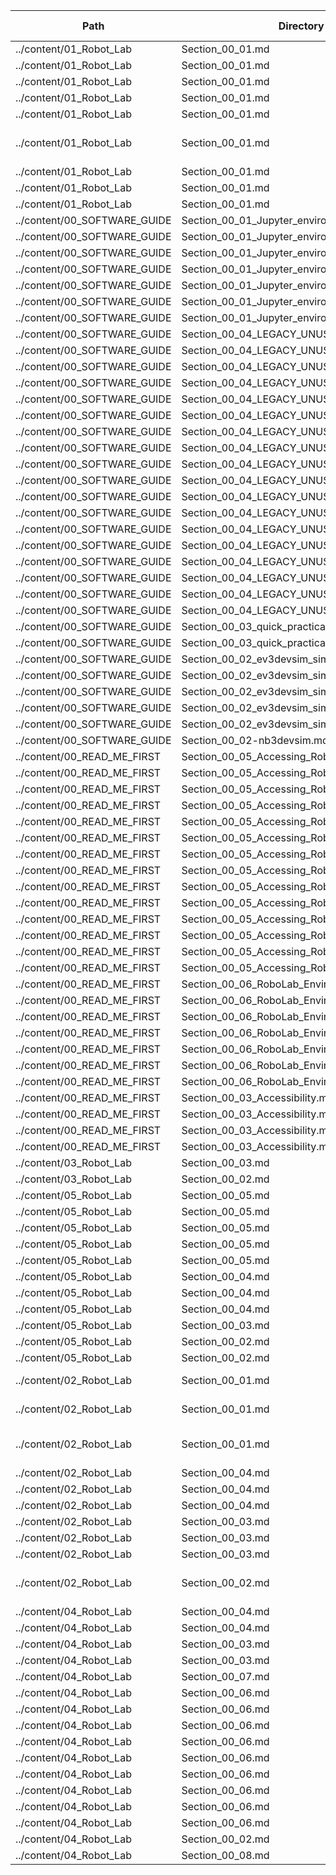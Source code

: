 | Path                         | Directory                                     | Filename                                                                                                                                                 | Alt text   | Image                                                                                                                                                                                                                                                                                                                                                                                                                                                                                                                                                 | Image Path                                                                                                                                                                                                                                                                                                                                                                                                                                                                                                                             |
|------------------------------|-----------------------------------------------|----------------------------------------------------------------------------------------------------------------------------------------------------------|------------|-------------------------------------------------------------------------------------------------------------------------------------------------------------------------------------------------------------------------------------------------------------------------------------------------------------------------------------------------------------------------------------------------------------------------------------------------------------------------------------------------------------------------------------------------------|----------------------------------------------------------------------------------------------------------------------------------------------------------------------------------------------------------------------------------------------------------------------------------------------------------------------------------------------------------------------------------------------------------------------------------------------------------------------------------------------------------------------------------------|
| ../content/01_Robot_Lab      | Section_00_01.md                              | [../content/01_Robot_Lab/Section_00_01.md](../content/01_Robot_Lab/Section_00_01.md)                                                                     |            | ![](../content/01_Robot_Lab/../images/ev3dev-codearchitecture.png)                                                                                                                                                                                                                                                                                                                                                                                                                                                                                    | /01_Robot_Lab/../images/ev3dev-codearchitecture.png                                                                                                                                                                                                                                                                                                                                                                                                                                                                                    |
| ../content/01_Robot_Lab      | Section_00_01.md                              | [../content/01_Robot_Lab/Section_00_01.md](../content/01_Robot_Lab/Section_00_01.md)                                                                     |            | ![](../content/01_Robot_Lab/../images/ev3-jupyter-arch.png)                                                                                                                                                                                                                                                                                                                                                                                                                                                                                           | /01_Robot_Lab/../images/ev3-jupyter-arch.png                                                                                                                                                                                                                                                                                                                                                                                                                                                                                           |
| ../content/01_Robot_Lab      | Section_00_01.md                              | [../content/01_Robot_Lab/Section_00_01.md](../content/01_Robot_Lab/Section_00_01.md)                                                                     |            | ![](../content/01_Robot_Lab/../images/Section_00_01_Jupyter_Notebook_error.png)                                                                                                                                                                                                                                                                                                                                                                                                                                                                       | /01_Robot_Lab/../images/Section_00_01_Jupyter_Notebook_error.png                                                                                                                                                                                                                                                                                                                                                                                                                                                                       |
| ../content/01_Robot_Lab      | Section_00_01.md                              | [../content/01_Robot_Lab/Section_00_01.md](../content/01_Robot_Lab/Section_00_01.md)                                                                     |            | ![](../content/01_Robot_Lab/../images/tm129_rob_p2_f007.jpg)                                                                                                                                                                                                                                                                                                                                                                                                                                                                                          | /01_Robot_Lab/../images/tm129_rob_p2_f007.jpg                                                                                                                                                                                                                                                                                                                                                                                                                                                                                          |
| ../content/01_Robot_Lab      | Section_00_01.md                              | [../content/01_Robot_Lab/Section_00_01.md](../content/01_Robot_Lab/Section_00_01.md)                                                                     |            | ![](../content/01_Robot_Lab/../images/Section_00_01_-_Jupyter_Notebook_rename.png)                                                                                                                                                                                                                                                                                                                                                                                                                                                                    | /01_Robot_Lab/../images/Section_00_01_-_Jupyter_Notebook_rename.png                                                                                                                                                                                                                                                                                                                                                                                                                                                                    |
| ../content/01_Robot_Lab      | Section_00_01.md                              | [../content/01_Robot_Lab/Section_00_01.md](../content/01_Robot_Lab/Section_00_01.md)                                                                     |            | ![](../content/01_Robot_Lab/../images/Section_00_01_-_unsaved changes.png)                                                                                                                                                                                                                                                                                                                                                                                                                                                                            | /01_Robot_Lab/../images/Section_00_01_-_unsaved changes.png                                                                                                                                                                                                                                                                                                                                                                                                                                                                            |
| ../content/01_Robot_Lab      | Section_00_01.md                              | [../content/01_Robot_Lab/Section_00_01.md](../content/01_Robot_Lab/Section_00_01.md)                                                                     |            | ![](../content/01_Robot_Lab/../images/Section_00_01_-_autosaved.png)                                                                                                                                                                                                                                                                                                                                                                                                                                                                                  | /01_Robot_Lab/../images/Section_00_01_-_autosaved.png                                                                                                                                                                                                                                                                                                                                                                                                                                                                                  |
| ../content/01_Robot_Lab      | Section_00_01.md                              | [../content/01_Robot_Lab/Section_00_01.md](../content/01_Robot_Lab/Section_00_01.md)                                                                     |            | ![](../content/01_Robot_Lab/../images/Section_00_01_-checkpointed.png)                                                                                                                                                                                                                                                                                                                                                                                                                                                                                | /01_Robot_Lab/../images/Section_00_01_-checkpointed.png                                                                                                                                                                                                                                                                                                                                                                                                                                                                                |
| ../content/01_Robot_Lab      | Section_00_01.md                              | [../content/01_Robot_Lab/Section_00_01.md](../content/01_Robot_Lab/Section_00_01.md)                                                                     |            | ![](../content/01_Robot_Lab/../images/Section_00_01_-_checkpoint.png)                                                                                                                                                                                                                                                                                                                                                                                                                                                                                 | /01_Robot_Lab/../images/Section_00_01_-_checkpoint.png                                                                                                                                                                                                                                                                                                                                                                                                                                                                                 |
| ../content/00_SOFTWARE_GUIDE | Section_00_01_Jupyter_environment.md          | [../content/00_SOFTWARE_GUIDE/Section_00_01_Jupyter_environment.md](../content/00_SOFTWARE_GUIDE/Section_00_01_Jupyter_environment.md)                   |            | ![](../content/00_SOFTWARE_GUIDE/../images/00_01_jupyter_nb_homepage.png)                                                                                                                                                                                                                                                                                                                                                                                                                                                                             | /00_SOFTWARE_GUIDE/../images/00_01_jupyter_nb_homepage.png                                                                                                                                                                                                                                                                                                                                                                                                                                                                             |
| ../content/00_SOFTWARE_GUIDE | Section_00_01_Jupyter_environment.md          | [../content/00_SOFTWARE_GUIDE/Section_00_01_Jupyter_environment.md](../content/00_SOFTWARE_GUIDE/Section_00_01_Jupyter_environment.md)                   |            | ![](../content/00_SOFTWARE_GUIDE/../images/notebook_markdown_and_code_cell.png)                                                                                                                                                                                                                                                                                                                                                                                                                                                                       | /00_SOFTWARE_GUIDE/../images/notebook_markdown_and_code_cell.png                                                                                                                                                                                                                                                                                                                                                                                                                                                                       |
| ../content/00_SOFTWARE_GUIDE | Section_00_01_Jupyter_environment.md          | [../content/00_SOFTWARE_GUIDE/Section_00_01_Jupyter_environment.md](../content/00_SOFTWARE_GUIDE/Section_00_01_Jupyter_environment.md)                   |            | ![](../content/00_SOFTWARE_GUIDE/../images/nbev3devsim_in_notebook_annotated.png)                                                                                                                                                                                                                                                                                                                                                                                                                                                                     | /00_SOFTWARE_GUIDE/../images/nbev3devsim_in_notebook_annotated.png                                                                                                                                                                                                                                                                                                                                                                                                                                                                     |
| ../content/00_SOFTWARE_GUIDE | Section_00_01_Jupyter_environment.md          | [../content/00_SOFTWARE_GUIDE/Section_00_01_Jupyter_environment.md](../content/00_SOFTWARE_GUIDE/Section_00_01_Jupyter_environment.md)                   |            | ![](../content/00_SOFTWARE_GUIDE/../images/nbev3devsim_example_code_cell_annotated.png)                                                                                                                                                                                                                                                                                                                                                                                                                                                               | /00_SOFTWARE_GUIDE/../images/nbev3devsim_example_code_cell_annotated.png                                                                                                                                                                                                                                                                                                                                                                                                                                                               |
| ../content/00_SOFTWARE_GUIDE | Section_00_01_Jupyter_environment.md          | [../content/00_SOFTWARE_GUIDE/Section_00_01_Jupyter_environment.md](../content/00_SOFTWARE_GUIDE/Section_00_01_Jupyter_environment.md)                   |            | ![](../content/00_SOFTWARE_GUIDE/../images/Jupyter_Notebook_tour.png)                                                                                                                                                                                                                                                                                                                                                                                                                                                                                 | /00_SOFTWARE_GUIDE/../images/Jupyter_Notebook_tour.png                                                                                                                                                                                                                                                                                                                                                                                                                                                                                 |
| ../content/00_SOFTWARE_GUIDE | Section_00_01_Jupyter_environment.md          | [../content/00_SOFTWARE_GUIDE/Section_00_01_Jupyter_environment.md](../content/00_SOFTWARE_GUIDE/Section_00_01_Jupyter_environment.md)                   |            | ![](../content/00_SOFTWARE_GUIDE/../images/00_01_jupyterlab_example.png)                                                                                                                                                                                                                                                                                                                                                                                                                                                                              | /00_SOFTWARE_GUIDE/../images/00_01_jupyterlab_example.png                                                                                                                                                                                                                                                                                                                                                                                                                                                                              |
| ../content/00_SOFTWARE_GUIDE | Section_00_01_Jupyter_environment.md          | [../content/00_SOFTWARE_GUIDE/Section_00_01_Jupyter_environment.md](../content/00_SOFTWARE_GUIDE/Section_00_01_Jupyter_environment.md)                   |            | ![](../content/00_SOFTWARE_GUIDE/../images/00_01_nbextension_config.png)                                                                                                                                                                                                                                                                                                                                                                                                                                                                              | /00_SOFTWARE_GUIDE/../images/00_01_nbextension_config.png                                                                                                                                                                                                                                                                                                                                                                                                                                                                              |
| ../content/00_SOFTWARE_GUIDE | Section_00_04_LEGACY_UNUSED_IGNORE.md         | [../content/00_SOFTWARE_GUIDE/Section_00_04_LEGACY_UNUSED_IGNORE.md](../content/00_SOFTWARE_GUIDE/Section_00_04_LEGACY_UNUSED_IGNORE.md)                 |            | ![](../content/00_SOFTWARE_GUIDE/../tm129-19J-images/tm129_rob_p1_f040.jpg)                                                                                                                                                                                                                                                                                                                                                                                                                                                                           | /00_SOFTWARE_GUIDE/../tm129-19J-images/tm129_rob_p1_f040.jpg                                                                                                                                                                                                                                                                                                                                                                                                                                                                           |
| ../content/00_SOFTWARE_GUIDE | Section_00_04_LEGACY_UNUSED_IGNORE.md         | [../content/00_SOFTWARE_GUIDE/Section_00_04_LEGACY_UNUSED_IGNORE.md](../content/00_SOFTWARE_GUIDE/Section_00_04_LEGACY_UNUSED_IGNORE.md)                 |            | ![](../content/00_SOFTWARE_GUIDE/../tm129-19J-images/tm129_rob_p1_f041.jpg)                                                                                                                                                                                                                                                                                                                                                                                                                                                                           | /00_SOFTWARE_GUIDE/../tm129-19J-images/tm129_rob_p1_f041.jpg                                                                                                                                                                                                                                                                                                                                                                                                                                                                           |
| ../content/00_SOFTWARE_GUIDE | Section_00_04_LEGACY_UNUSED_IGNORE.md         | [../content/00_SOFTWARE_GUIDE/Section_00_04_LEGACY_UNUSED_IGNORE.md](../content/00_SOFTWARE_GUIDE/Section_00_04_LEGACY_UNUSED_IGNORE.md)                 |            | ![](../content/00_SOFTWARE_GUIDE/../tm129-19J-images/tm129_rob_p1_f042.jpg)                                                                                                                                                                                                                                                                                                                                                                                                                                                                           | /00_SOFTWARE_GUIDE/../tm129-19J-images/tm129_rob_p1_f042.jpg                                                                                                                                                                                                                                                                                                                                                                                                                                                                           |
| ../content/00_SOFTWARE_GUIDE | Section_00_04_LEGACY_UNUSED_IGNORE.md         | [../content/00_SOFTWARE_GUIDE/Section_00_04_LEGACY_UNUSED_IGNORE.md](../content/00_SOFTWARE_GUIDE/Section_00_04_LEGACY_UNUSED_IGNORE.md)                 |            | ![](../content/00_SOFTWARE_GUIDE/../tm129-19J-images/tm129_rob_p1_f043.png)                                                                                                                                                                                                                                                                                                                                                                                                                                                                           | /00_SOFTWARE_GUIDE/../tm129-19J-images/tm129_rob_p1_f043.png                                                                                                                                                                                                                                                                                                                                                                                                                                                                           |
| ../content/00_SOFTWARE_GUIDE | Section_00_04_LEGACY_UNUSED_IGNORE.md         | [../content/00_SOFTWARE_GUIDE/Section_00_04_LEGACY_UNUSED_IGNORE.md](../content/00_SOFTWARE_GUIDE/Section_00_04_LEGACY_UNUSED_IGNORE.md)                 |            | ![](../content/00_SOFTWARE_GUIDE/../tm129-19J-images/tm129_rob_p1_f044.jpg)                                                                                                                                                                                                                                                                                                                                                                                                                                                                           | /00_SOFTWARE_GUIDE/../tm129-19J-images/tm129_rob_p1_f044.jpg                                                                                                                                                                                                                                                                                                                                                                                                                                                                           |
| ../content/00_SOFTWARE_GUIDE | Section_00_04_LEGACY_UNUSED_IGNORE.md         | [../content/00_SOFTWARE_GUIDE/Section_00_04_LEGACY_UNUSED_IGNORE.md](../content/00_SOFTWARE_GUIDE/Section_00_04_LEGACY_UNUSED_IGNORE.md)                 |            | ![](../content/00_SOFTWARE_GUIDE/../tm129-19J-images/tm129_rob_p1_f045.jpg)                                                                                                                                                                                                                                                                                                                                                                                                                                                                           | /00_SOFTWARE_GUIDE/../tm129-19J-images/tm129_rob_p1_f045.jpg                                                                                                                                                                                                                                                                                                                                                                                                                                                                           |
| ../content/00_SOFTWARE_GUIDE | Section_00_04_LEGACY_UNUSED_IGNORE.md         | [../content/00_SOFTWARE_GUIDE/Section_00_04_LEGACY_UNUSED_IGNORE.md](../content/00_SOFTWARE_GUIDE/Section_00_04_LEGACY_UNUSED_IGNORE.md)                 |            | ![](../content/00_SOFTWARE_GUIDE/../tm129-19J-images/tm129_rob_p1_f040.jpg)                                                                                                                                                                                                                                                                                                                                                                                                                                                                           | /00_SOFTWARE_GUIDE/../tm129-19J-images/tm129_rob_p1_f040.jpg                                                                                                                                                                                                                                                                                                                                                                                                                                                                           |
| ../content/00_SOFTWARE_GUIDE | Section_00_04_LEGACY_UNUSED_IGNORE.md         | [../content/00_SOFTWARE_GUIDE/Section_00_04_LEGACY_UNUSED_IGNORE.md](../content/00_SOFTWARE_GUIDE/Section_00_04_LEGACY_UNUSED_IGNORE.md)                 |            | ![](../content/00_SOFTWARE_GUIDE/../tm129-19J-images/tm129_rob_p5_f014.jpg)                                                                                                                                                                                                                                                                                                                                                                                                                                                                           | /00_SOFTWARE_GUIDE/../tm129-19J-images/tm129_rob_p5_f014.jpg                                                                                                                                                                                                                                                                                                                                                                                                                                                                           |
| ../content/00_SOFTWARE_GUIDE | Section_00_04_LEGACY_UNUSED_IGNORE.md         | [../content/00_SOFTWARE_GUIDE/Section_00_04_LEGACY_UNUSED_IGNORE.md](../content/00_SOFTWARE_GUIDE/Section_00_04_LEGACY_UNUSED_IGNORE.md)                 |            | ![](../content/00_SOFTWARE_GUIDE/../tm129-19J-images/tm129_rob_p1_f046.jpg)                                                                                                                                                                                                                                                                                                                                                                                                                                                                           | /00_SOFTWARE_GUIDE/../tm129-19J-images/tm129_rob_p1_f046.jpg                                                                                                                                                                                                                                                                                                                                                                                                                                                                           |
| ../content/00_SOFTWARE_GUIDE | Section_00_04_LEGACY_UNUSED_IGNORE.md         | [../content/00_SOFTWARE_GUIDE/Section_00_04_LEGACY_UNUSED_IGNORE.md](../content/00_SOFTWARE_GUIDE/Section_00_04_LEGACY_UNUSED_IGNORE.md)                 |            | ![](../content/00_SOFTWARE_GUIDE/../tm129-19J-images/tm129_rob_p1_f11a.gif)                                                                                                                                                                                                                                                                                                                                                                                                                                                                           | /00_SOFTWARE_GUIDE/../tm129-19J-images/tm129_rob_p1_f11a.gif                                                                                                                                                                                                                                                                                                                                                                                                                                                                           |
| ../content/00_SOFTWARE_GUIDE | Section_00_04_LEGACY_UNUSED_IGNORE.md         | [../content/00_SOFTWARE_GUIDE/Section_00_04_LEGACY_UNUSED_IGNORE.md](../content/00_SOFTWARE_GUIDE/Section_00_04_LEGACY_UNUSED_IGNORE.md)                 |            | ![](../content/00_SOFTWARE_GUIDE/../tm129-19J-images/tm129_rob_p1_f12a.gif)                                                                                                                                                                                                                                                                                                                                                                                                                                                                           | /00_SOFTWARE_GUIDE/../tm129-19J-images/tm129_rob_p1_f12a.gif                                                                                                                                                                                                                                                                                                                                                                                                                                                                           |
| ../content/00_SOFTWARE_GUIDE | Section_00_04_LEGACY_UNUSED_IGNORE.md         | [../content/00_SOFTWARE_GUIDE/Section_00_04_LEGACY_UNUSED_IGNORE.md](../content/00_SOFTWARE_GUIDE/Section_00_04_LEGACY_UNUSED_IGNORE.md)                 |            | ![](../content/00_SOFTWARE_GUIDE/../tm129-19J-images/tm129_rob_p1_f13a.gif)                                                                                                                                                                                                                                                                                                                                                                                                                                                                           | /00_SOFTWARE_GUIDE/../tm129-19J-images/tm129_rob_p1_f13a.gif                                                                                                                                                                                                                                                                                                                                                                                                                                                                           |
| ../content/00_SOFTWARE_GUIDE | Section_00_04_LEGACY_UNUSED_IGNORE.md         | [../content/00_SOFTWARE_GUIDE/Section_00_04_LEGACY_UNUSED_IGNORE.md](../content/00_SOFTWARE_GUIDE/Section_00_04_LEGACY_UNUSED_IGNORE.md)                 |            | ![](../content/00_SOFTWARE_GUIDE/../tm129-19J-images/tm129_rob_p1_f14a.gif)                                                                                                                                                                                                                                                                                                                                                                                                                                                                           | /00_SOFTWARE_GUIDE/../tm129-19J-images/tm129_rob_p1_f14a.gif                                                                                                                                                                                                                                                                                                                                                                                                                                                                           |
| ../content/00_SOFTWARE_GUIDE | Section_00_04_LEGACY_UNUSED_IGNORE.md         | [../content/00_SOFTWARE_GUIDE/Section_00_04_LEGACY_UNUSED_IGNORE.md](../content/00_SOFTWARE_GUIDE/Section_00_04_LEGACY_UNUSED_IGNORE.md)                 |            | ![](../content/00_SOFTWARE_GUIDE/../tm129-19J-images/tm129_rob_p1_f15a.gif)                                                                                                                                                                                                                                                                                                                                                                                                                                                                           | /00_SOFTWARE_GUIDE/../tm129-19J-images/tm129_rob_p1_f15a.gif                                                                                                                                                                                                                                                                                                                                                                                                                                                                           |
| ../content/00_SOFTWARE_GUIDE | Section_00_04_LEGACY_UNUSED_IGNORE.md         | [../content/00_SOFTWARE_GUIDE/Section_00_04_LEGACY_UNUSED_IGNORE.md](../content/00_SOFTWARE_GUIDE/Section_00_04_LEGACY_UNUSED_IGNORE.md)                 |            | ![](../content/00_SOFTWARE_GUIDE/../tm129-19J-images/tm129_rob_p1_f16a.gif)                                                                                                                                                                                                                                                                                                                                                                                                                                                                           | /00_SOFTWARE_GUIDE/../tm129-19J-images/tm129_rob_p1_f16a.gif                                                                                                                                                                                                                                                                                                                                                                                                                                                                           |
| ../content/00_SOFTWARE_GUIDE | Section_00_04_LEGACY_UNUSED_IGNORE.md         | [../content/00_SOFTWARE_GUIDE/Section_00_04_LEGACY_UNUSED_IGNORE.md](../content/00_SOFTWARE_GUIDE/Section_00_04_LEGACY_UNUSED_IGNORE.md)                 |            | ![](../content/00_SOFTWARE_GUIDE/../tm129-19J-images/tm129_rob_p1_f17a.gif)                                                                                                                                                                                                                                                                                                                                                                                                                                                                           | /00_SOFTWARE_GUIDE/../tm129-19J-images/tm129_rob_p1_f17a.gif                                                                                                                                                                                                                                                                                                                                                                                                                                                                           |
| ../content/00_SOFTWARE_GUIDE | Section_00_04_LEGACY_UNUSED_IGNORE.md         | [../content/00_SOFTWARE_GUIDE/Section_00_04_LEGACY_UNUSED_IGNORE.md](../content/00_SOFTWARE_GUIDE/Section_00_04_LEGACY_UNUSED_IGNORE.md)                 |            | ![](../content/00_SOFTWARE_GUIDE/../tm129-19J-images/tm129_rob_p1_f18a.gif)                                                                                                                                                                                                                                                                                                                                                                                                                                                                           | /00_SOFTWARE_GUIDE/../tm129-19J-images/tm129_rob_p1_f18a.gif                                                                                                                                                                                                                                                                                                                                                                                                                                                                           |
| ../content/00_SOFTWARE_GUIDE | Section_00_04_LEGACY_UNUSED_IGNORE.md         | [../content/00_SOFTWARE_GUIDE/Section_00_04_LEGACY_UNUSED_IGNORE.md](../content/00_SOFTWARE_GUIDE/Section_00_04_LEGACY_UNUSED_IGNORE.md)                 |            | ![](../content/00_SOFTWARE_GUIDE/../tm129-19J-images/tm129_rob_p1_f19a.gif)                                                                                                                                                                                                                                                                                                                                                                                                                                                                           | /00_SOFTWARE_GUIDE/../tm129-19J-images/tm129_rob_p1_f19a.gif                                                                                                                                                                                                                                                                                                                                                                                                                                                                           |
| ../content/00_SOFTWARE_GUIDE | Section_00_03_quick_practical_tour.md         | [../content/00_SOFTWARE_GUIDE/Section_00_03_quick_practical_tour.md](../content/00_SOFTWARE_GUIDE/Section_00_03_quick_practical_tour.md)                 |            | ![](../content/00_SOFTWARE_GUIDE/../images/ev3_light_sensor.png)                                                                                                                                                                                                                                                                                                                                                                                                                                                                                      | /00_SOFTWARE_GUIDE/../images/ev3_light_sensor.png                                                                                                                                                                                                                                                                                                                                                                                                                                                                                      |
| ../content/00_SOFTWARE_GUIDE | Section_00_03_quick_practical_tour.md         | [../content/00_SOFTWARE_GUIDE/Section_00_03_quick_practical_tour.md](../content/00_SOFTWARE_GUIDE/Section_00_03_quick_practical_tour.md)                 |            | ![](../content/00_SOFTWARE_GUIDE/../images/Section_00_03_-_charting.png)                                                                                                                                                                                                                                                                                                                                                                                                                                                                              | /00_SOFTWARE_GUIDE/../images/Section_00_03_-_charting.png                                                                                                                                                                                                                                                                                                                                                                                                                                                                              |
| ../content/00_SOFTWARE_GUIDE | Section_00_02_ev3devsim_simulator_overview.md | [../content/00_SOFTWARE_GUIDE/Section_00_02_ev3devsim_simulator_overview.md](../content/00_SOFTWARE_GUIDE/Section_00_02_ev3devsim_simulator_overview.md) |            | ![](../content/00_SOFTWARE_GUIDE/../images/EV3DEV_Python_Simulator.png)                                                                                                                                                                                                                                                                                                                                                                                                                                                                               | /00_SOFTWARE_GUIDE/../images/EV3DEV_Python_Simulator.png                                                                                                                                                                                                                                                                                                                                                                                                                                                                               |
| ../content/00_SOFTWARE_GUIDE | Section_00_02_ev3devsim_simulator_overview.md | [../content/00_SOFTWARE_GUIDE/Section_00_02_ev3devsim_simulator_overview.md](../content/00_SOFTWARE_GUIDE/Section_00_02_ev3devsim_simulator_overview.md) |            | ![](../content/00_SOFTWARE_GUIDE/../tm129-19J-images/tm129_rob_p1_f021.jpg)                                                                                                                                                                                                                                                                                                                                                                                                                                                                           | /00_SOFTWARE_GUIDE/../tm129-19J-images/tm129_rob_p1_f021.jpg                                                                                                                                                                                                                                                                                                                                                                                                                                                                           |
| ../content/00_SOFTWARE_GUIDE | Section_00_02_ev3devsim_simulator_overview.md | [../content/00_SOFTWARE_GUIDE/Section_00_02_ev3devsim_simulator_overview.md](../content/00_SOFTWARE_GUIDE/Section_00_02_ev3devsim_simulator_overview.md) |            | ![](../content/00_SOFTWARE_GUIDE/../images/nogbad_ev3.jpg)                                                                                                                                                                                                                                                                                                                                                                                                                                                                                            | /00_SOFTWARE_GUIDE/../images/nogbad_ev3.jpg                                                                                                                                                                                                                                                                                                                                                                                                                                                                                            |
| ../content/00_SOFTWARE_GUIDE | Section_00_02_ev3devsim_simulator_overview.md | [../content/00_SOFTWARE_GUIDE/Section_00_02_ev3devsim_simulator_overview.md](../content/00_SOFTWARE_GUIDE/Section_00_02_ev3devsim_simulator_overview.md) |            | ![](../content/00_SOFTWARE_GUIDE/../images/EV3DEV_Python_Simulator_robot.png)                                                                                                                                                                                                                                                                                                                                                                                                                                                                         | /00_SOFTWARE_GUIDE/../images/EV3DEV_Python_Simulator_robot.png                                                                                                                                                                                                                                                                                                                                                                                                                                                                         |
| ../content/00_SOFTWARE_GUIDE | Section_00_02_ev3devsim_simulator_overview.md | [../content/00_SOFTWARE_GUIDE/Section_00_02_ev3devsim_simulator_overview.md](../content/00_SOFTWARE_GUIDE/Section_00_02_ev3devsim_simulator_overview.md) |            | ![](../content/00_SOFTWARE_GUIDE/../images/00_01_EV3DEV_Python_Simulator-config_robot.png)                                                                                                                                                                                                                                                                                                                                                                                                                                                            | /00_SOFTWARE_GUIDE/../images/00_01_EV3DEV_Python_Simulator-config_robot.png                                                                                                                                                                                                                                                                                                                                                                                                                                                            |
| ../content/00_SOFTWARE_GUIDE | Section_00_02-nb3devsim.md                    | [../content/00_SOFTWARE_GUIDE/Section_00_02-nb3devsim.md](../content/00_SOFTWARE_GUIDE/Section_00_02-nb3devsim.md)                                       |            | ![](../content/00_SOFTWARE_GUIDE/../images/nbev3devsim_overview.png)                                                                                                                                                                                                                                                                                                                                                                                                                                                                                  | /00_SOFTWARE_GUIDE/../images/nbev3devsim_overview.png                                                                                                                                                                                                                                                                                                                                                                                                                                                                                  |
| ../content/00_READ_ME_FIRST  | Section_00_05_Accessing_RoboLab.md            | [../content/00_READ_ME_FIRST/Section_00_05_Accessing_RoboLab.md](../content/00_READ_ME_FIRST/Section_00_05_Accessing_RoboLab.md)                         |            | ![](../content/00_READ_ME_FIRST/https://mybinder.org/badge_logo.svg)                                                                                                                                                                                                                                                                                                                                                                                                                                                                                  | /00_READ_ME_FIRST/https://mybinder.org/badge_logo.svg                                                                                                                                                                                                                                                                                                                                                                                                                                                                                  |
| ../content/00_READ_ME_FIRST  | Section_00_05_Accessing_RoboLab.md            | [../content/00_READ_ME_FIRST/Section_00_05_Accessing_RoboLab.md](../content/00_READ_ME_FIRST/Section_00_05_Accessing_RoboLab.md)                         |            | ![](../content/00_READ_ME_FIRST/../images/browser_storage.png)                                                                                                                                                                                                                                                                                                                                                                                                                                                                                        | /00_READ_ME_FIRST/../images/browser_storage.png                                                                                                                                                                                                                                                                                                                                                                                                                                                                                        |
| ../content/00_READ_ME_FIRST  | Section_00_05_Accessing_RoboLab.md            | [../content/00_READ_ME_FIRST/Section_00_05_Accessing_RoboLab.md](../content/00_READ_ME_FIRST/Section_00_05_Accessing_RoboLab.md)                         |            | ![](../content/00_READ_ME_FIRST/../images/jupyter_notebook_upload.png)                                                                                                                                                                                                                                                                                                                                                                                                                                                                                | /00_READ_ME_FIRST/../images/jupyter_notebook_upload.png                                                                                                                                                                                                                                                                                                                                                                                                                                                                                |
| ../content/00_READ_ME_FIRST  | Section_00_05_Accessing_RoboLab.md            | [../content/00_READ_ME_FIRST/Section_00_05_Accessing_RoboLab.md](../content/00_READ_ME_FIRST/Section_00_05_Accessing_RoboLab.md)                         |            | ![](../content/00_READ_ME_FIRST/../images/jupyter_select_download.png)                                                                                                                                                                                                                                                                                                                                                                                                                                                                                | /00_READ_ME_FIRST/../images/jupyter_select_download.png                                                                                                                                                                                                                                                                                                                                                                                                                                                                                |
| ../content/00_READ_ME_FIRST  | Section_00_05_Accessing_RoboLab.md            | [../content/00_READ_ME_FIRST/Section_00_05_Accessing_RoboLab.md](../content/00_READ_ME_FIRST/Section_00_05_Accessing_RoboLab.md)                         |            | ![](../content/00_READ_ME_FIRST/../images/Jupyter_Notebook_token.png)                                                                                                                                                                                                                                                                                                                                                                                                                                                                                 | /00_READ_ME_FIRST/../images/Jupyter_Notebook_token.png                                                                                                                                                                                                                                                                                                                                                                                                                                                                                 |
| ../content/00_READ_ME_FIRST  | Section_00_05_Accessing_RoboLab.md            | [../content/00_READ_ME_FIRST/Section_00_05_Accessing_RoboLab.md](../content/00_READ_ME_FIRST/Section_00_05_Accessing_RoboLab.md)                         |            | ![](../content/00_READ_ME_FIRST/../images/00_01_ContainDS_tm129_download.png)                                                                                                                                                                                                                                                                                                                                                                                                                                                                         | /00_READ_ME_FIRST/../images/00_01_ContainDS_tm129_download.png                                                                                                                                                                                                                                                                                                                                                                                                                                                                         |
| ../content/00_READ_ME_FIRST  | Section_00_05_Accessing_RoboLab.md            | [../content/00_READ_ME_FIRST/Section_00_05_Accessing_RoboLab.md](../content/00_READ_ME_FIRST/Section_00_05_Accessing_RoboLab.md)                         |            | ![](../content/00_READ_ME_FIRST/../images/00_01_ContainDS_tm129_downloading.png)                                                                                                                                                                                                                                                                                                                                                                                                                                                                      | /00_READ_ME_FIRST/../images/00_01_ContainDS_tm129_downloading.png                                                                                                                                                                                                                                                                                                                                                                                                                                                                      |
| ../content/00_READ_ME_FIRST  | Section_00_05_Accessing_RoboLab.md            | [../content/00_READ_ME_FIRST/Section_00_05_Accessing_RoboLab.md](../content/00_READ_ME_FIRST/Section_00_05_Accessing_RoboLab.md)                         |            | ![](../content/00_READ_ME_FIRST/../images/00_01_ContainDS_standard_run.png)                                                                                                                                                                                                                                                                                                                                                                                                                                                                           | /00_READ_ME_FIRST/../images/00_01_ContainDS_standard_run.png                                                                                                                                                                                                                                                                                                                                                                                                                                                                           |
| ../content/00_READ_ME_FIRST  | Section_00_05_Accessing_RoboLab.md            | [../content/00_READ_ME_FIRST/Section_00_05_Accessing_RoboLab.md](../content/00_READ_ME_FIRST/Section_00_05_Accessing_RoboLab.md)                         |            | ![](../content/00_READ_ME_FIRST/../images/00_01_containds_stopRemove.png)                                                                                                                                                                                                                                                                                                                                                                                                                                                                             | /00_READ_ME_FIRST/../images/00_01_containds_stopRemove.png                                                                                                                                                                                                                                                                                                                                                                                                                                                                             |
| ../content/00_READ_ME_FIRST  | Section_00_05_Accessing_RoboLab.md            | [../content/00_READ_ME_FIRST/Section_00_05_Accessing_RoboLab.md](../content/00_READ_ME_FIRST/Section_00_05_Accessing_RoboLab.md)                         |            | ![](../content/00_READ_ME_FIRST/../images/00_01_ContainDS_local.png)                                                                                                                                                                                                                                                                                                                                                                                                                                                                                  | /00_READ_ME_FIRST/../images/00_01_ContainDS_local.png                                                                                                                                                                                                                                                                                                                                                                                                                                                                                  |
| ../content/00_READ_ME_FIRST  | Section_00_05_Accessing_RoboLab.md            | [../content/00_READ_ME_FIRST/Section_00_05_Accessing_RoboLab.md](../content/00_READ_ME_FIRST/Section_00_05_Accessing_RoboLab.md)                         |            | ![](../content/00_READ_ME_FIRST/../images/00_01_local_workspace.png)                                                                                                                                                                                                                                                                                                                                                                                                                                                                                  | /00_READ_ME_FIRST/../images/00_01_local_workspace.png                                                                                                                                                                                                                                                                                                                                                                                                                                                                                  |
| ../content/00_READ_ME_FIRST  | Section_00_05_Accessing_RoboLab.md            | [../content/00_READ_ME_FIRST/Section_00_05_Accessing_RoboLab.md](../content/00_READ_ME_FIRST/Section_00_05_Accessing_RoboLab.md)                         |            | ![](../content/00_READ_ME_FIRST/../images/00_01_simple_nb_home.png)                                                                                                                                                                                                                                                                                                                                                                                                                                                                                   | /00_READ_ME_FIRST/../images/00_01_simple_nb_home.png                                                                                                                                                                                                                                                                                                                                                                                                                                                                                   |
| ../content/00_READ_ME_FIRST  | Section_00_05_Accessing_RoboLab.md            | [../content/00_READ_ME_FIRST/Section_00_05_Accessing_RoboLab.md](../content/00_READ_ME_FIRST/Section_00_05_Accessing_RoboLab.md)                         |            | ![](../content/00_READ_ME_FIRST/../images/00_01_ContainDS_binderhub.png)                                                                                                                                                                                                                                                                                                                                                                                                                                                                              | /00_READ_ME_FIRST/../images/00_01_ContainDS_binderhub.png                                                                                                                                                                                                                                                                                                                                                                                                                                                                              |
| ../content/00_READ_ME_FIRST  | Section_00_05_Accessing_RoboLab.md            | [../content/00_READ_ME_FIRST/Section_00_05_Accessing_RoboLab.md](../content/00_READ_ME_FIRST/Section_00_05_Accessing_RoboLab.md)                         |            | ![](../content/00_READ_ME_FIRST/../images/00_01_containds_built_container.png)                                                                                                                                                                                                                                                                                                                                                                                                                                                                        | /00_READ_ME_FIRST/../images/00_01_containds_built_container.png                                                                                                                                                                                                                                                                                                                                                                                                                                                                        |
| ../content/00_READ_ME_FIRST  | Section_00_06_RoboLab_Environment.md          | [../content/00_READ_ME_FIRST/Section_00_06_RoboLab_Environment.md](../content/00_READ_ME_FIRST/Section_00_06_RoboLab_Environment.md)                     |            | ![](../content/00_READ_ME_FIRST/../images/00_01_ContainDS_robolab_running.png)                                                                                                                                                                                                                                                                                                                                                                                                                                                                        | /00_READ_ME_FIRST/../images/00_01_ContainDS_robolab_running.png                                                                                                                                                                                                                                                                                                                                                                                                                                                                        |
| ../content/00_READ_ME_FIRST  | Section_00_06_RoboLab_Environment.md          | [../content/00_READ_ME_FIRST/Section_00_06_RoboLab_Environment.md](../content/00_READ_ME_FIRST/Section_00_06_RoboLab_Environment.md)                     |            | ![](../content/00_READ_ME_FIRST/../images/00_01_jupyter_nb_homepage.png)                                                                                                                                                                                                                                                                                                                                                                                                                                                                              | /00_READ_ME_FIRST/../images/00_01_jupyter_nb_homepage.png                                                                                                                                                                                                                                                                                                                                                                                                                                                                              |
| ../content/00_READ_ME_FIRST  | Section_00_06_RoboLab_Environment.md          | [../content/00_READ_ME_FIRST/Section_00_06_RoboLab_Environment.md](../content/00_READ_ME_FIRST/Section_00_06_RoboLab_Environment.md)                     |            | ![](../content/00_READ_ME_FIRST/../images/00_01_highlighter.png)                                                                                                                                                                                                                                                                                                                                                                                                                                                                                      | /00_READ_ME_FIRST/../images/00_01_highlighter.png                                                                                                                                                                                                                                                                                                                                                                                                                                                                                      |
| ../content/00_READ_ME_FIRST  | Section_00_06_RoboLab_Environment.md          | [../content/00_READ_ME_FIRST/Section_00_06_RoboLab_Environment.md](../content/00_READ_ME_FIRST/Section_00_06_RoboLab_Environment.md)                     |            | ![](../content/00_READ_ME_FIRST/../images/00_01_cell_run_status_running.png)                                                                                                                                                                                                                                                                                                                                                                                                                                                                          | /00_READ_ME_FIRST/../images/00_01_cell_run_status_running.png                                                                                                                                                                                                                                                                                                                                                                                                                                                                          |
| ../content/00_READ_ME_FIRST  | Section_00_06_RoboLab_Environment.md          | [../content/00_READ_ME_FIRST/Section_00_06_RoboLab_Environment.md](../content/00_READ_ME_FIRST/Section_00_06_RoboLab_Environment.md)                     |            | ![](../content/00_READ_ME_FIRST/../images/00_01_cell_run_status.png)                                                                                                                                                                                                                                                                                                                                                                                                                                                                                  | /00_READ_ME_FIRST/../images/00_01_cell_run_status.png                                                                                                                                                                                                                                                                                                                                                                                                                                                                                  |
| ../content/00_READ_ME_FIRST  | Section_00_06_RoboLab_Environment.md          | [../content/00_READ_ME_FIRST/Section_00_06_RoboLab_Environment.md](../content/00_READ_ME_FIRST/Section_00_06_RoboLab_Environment.md)                     |            | ![](../content/00_READ_ME_FIRST/../images/00_01_cell_run_error.png)                                                                                                                                                                                                                                                                                                                                                                                                                                                                                   | /00_READ_ME_FIRST/../images/00_01_cell_run_error.png                                                                                                                                                                                                                                                                                                                                                                                                                                                                                   |
| ../content/00_READ_ME_FIRST  | Section_00_06_RoboLab_Environment.md          | [../content/00_READ_ME_FIRST/Section_00_06_RoboLab_Environment.md](../content/00_READ_ME_FIRST/Section_00_06_RoboLab_Environment.md)                     |            | ![](../content/00_READ_ME_FIRST/../images/00_01_cell_run_error_message.png)                                                                                                                                                                                                                                                                                                                                                                                                                                                                           | /00_READ_ME_FIRST/../images/00_01_cell_run_error_message.png                                                                                                                                                                                                                                                                                                                                                                                                                                                                           |
| ../content/00_READ_ME_FIRST  | Section_00_03_Accessibility.md                | [../content/00_READ_ME_FIRST/Section_00_03_Accessibility.md](../content/00_READ_ME_FIRST/Section_00_03_Accessibility.md)                                 |            | ![](../content/00_READ_ME_FIRST/../images/00_01_nb_extensions_accessibility.png)                                                                                                                                                                                                                                                                                                                                                                                                                                                                      | /00_READ_ME_FIRST/../images/00_01_nb_extensions_accessibility.png                                                                                                                                                                                                                                                                                                                                                                                                                                                                      |
| ../content/00_READ_ME_FIRST  | Section_00_03_Accessibility.md                | [../content/00_READ_ME_FIRST/Section_00_03_Accessibility.md](../content/00_READ_ME_FIRST/Section_00_03_Accessibility.md)                                 |            | ![](../content/00_READ_ME_FIRST/../images/00_01_accessibility_display.png)                                                                                                                                                                                                                                                                                                                                                                                                                                                                            | /00_READ_ME_FIRST/../images/00_01_accessibility_display.png                                                                                                                                                                                                                                                                                                                                                                                                                                                                            |
| ../content/00_READ_ME_FIRST  | Section_00_03_Accessibility.md                | [../content/00_READ_ME_FIRST/Section_00_03_Accessibility.md](../content/00_READ_ME_FIRST/Section_00_03_Accessibility.md)                                 |            | ![](../content/00_READ_ME_FIRST/../images/00_01_jupyter_nb_shortcuts.png)                                                                                                                                                                                                                                                                                                                                                                                                                                                                             | /00_READ_ME_FIRST/../images/00_01_jupyter_nb_shortcuts.png                                                                                                                                                                                                                                                                                                                                                                                                                                                                             |
| ../content/00_READ_ME_FIRST  | Section_00_03_Accessibility.md                | [../content/00_READ_ME_FIRST/Section_00_03_Accessibility.md](../content/00_READ_ME_FIRST/Section_00_03_Accessibility.md)                                 |            | ![](../content/00_READ_ME_FIRST/../images/00_01_jupyter_nb_edit_shortcuts.png)                                                                                                                                                                                                                                                                                                                                                                                                                                                                        | /00_READ_ME_FIRST/../images/00_01_jupyter_nb_edit_shortcuts.png                                                                                                                                                                                                                                                                                                                                                                                                                                                                        |
| ../content/03_Robot_Lab      | Section_00_03.md                              | [../content/03_Robot_Lab/Section_00_03.md](../content/03_Robot_Lab/Section_00_03.md)                                                                     |            | ![](../content/03_Robot_Lab/../images/tm129_rob_p4_f008.gif)                                                                                                                                                                                                                                                                                                                                                                                                                                                                                          | /03_Robot_Lab/../images/tm129_rob_p4_f008.gif                                                                                                                                                                                                                                                                                                                                                                                                                                                                                          |
| ../content/03_Robot_Lab      | Section_00_02.md                              | [../content/03_Robot_Lab/Section_00_02.md](../content/03_Robot_Lab/Section_00_02.md)                                                                     |            | ![](../content/03_Robot_Lab/../images/Section_00_02_-_Jupyter_Notebook.png)                                                                                                                                                                                                                                                                                                                                                                                                                                                                           | /03_Robot_Lab/../images/Section_00_02_-_Jupyter_Notebook.png                                                                                                                                                                                                                                                                                                                                                                                                                                                                           |
| ../content/05_Robot_Lab      | Section_00_05.md                              | [../content/05_Robot_Lab/Section_00_05.md](../content/05_Robot_Lab/Section_00_05.md)                                                                     |            | ![](../content/05_Robot_Lab/../tm129-19J-images/tm129_rob_p7_f017.jpg)                                                                                                                                                                                                                                                                                                                                                                                                                                                                                | /05_Robot_Lab/../tm129-19J-images/tm129_rob_p7_f017.jpg                                                                                                                                                                                                                                                                                                                                                                                                                                                                                |
| ../content/05_Robot_Lab      | Section_00_05.md                              | [../content/05_Robot_Lab/Section_00_05.md](../content/05_Robot_Lab/Section_00_05.md)                                                                     |            | ![](../content/05_Robot_Lab/../tm129-19J-images/tm129_rob_p7_f018.jpg)                                                                                                                                                                                                                                                                                                                                                                                                                                                                                | /05_Robot_Lab/../tm129-19J-images/tm129_rob_p7_f018.jpg                                                                                                                                                                                                                                                                                                                                                                                                                                                                                |
| ../content/05_Robot_Lab      | Section_00_05.md                              | [../content/05_Robot_Lab/Section_00_05.md](../content/05_Robot_Lab/Section_00_05.md)                                                                     |            | ![](../content/05_Robot_Lab/../tm129-19J-images/tm129_rob_p7_f019.jpg)                                                                                                                                                                                                                                                                                                                                                                                                                                                                                | /05_Robot_Lab/../tm129-19J-images/tm129_rob_p7_f019.jpg                                                                                                                                                                                                                                                                                                                                                                                                                                                                                |
| ../content/05_Robot_Lab      | Section_00_05.md                              | [../content/05_Robot_Lab/Section_00_05.md](../content/05_Robot_Lab/Section_00_05.md)                                                                     |            | ![](../content/05_Robot_Lab/../tm129-19J-images/tm129_rob_p7_f021.jpg)                                                                                                                                                                                                                                                                                                                                                                                                                                                                                | /05_Robot_Lab/../tm129-19J-images/tm129_rob_p7_f021.jpg                                                                                                                                                                                                                                                                                                                                                                                                                                                                                |
| ../content/05_Robot_Lab      | Section_00_05.md                              | [../content/05_Robot_Lab/Section_00_05.md](../content/05_Robot_Lab/Section_00_05.md)                                                                     |            | ![](../content/05_Robot_Lab/../tm129-19J-images/tm129_rob_p4_f022.gif)                                                                                                                                                                                                                                                                                                                                                                                                                                                                                | /05_Robot_Lab/../tm129-19J-images/tm129_rob_p4_f022.gif                                                                                                                                                                                                                                                                                                                                                                                                                                                                                |
| ../content/05_Robot_Lab      | Section_00_04.md                              | [../content/05_Robot_Lab/Section_00_04.md](../content/05_Robot_Lab/Section_00_04.md)                                                                     |            | ![](../content/05_Robot_Lab/../tm129-19J-images/tm129_rob_p7_f010.png)                                                                                                                                                                                                                                                                                                                                                                                                                                                                                | /05_Robot_Lab/../tm129-19J-images/tm129_rob_p7_f010.png                                                                                                                                                                                                                                                                                                                                                                                                                                                                                |
| ../content/05_Robot_Lab      | Section_00_04.md                              | [../content/05_Robot_Lab/Section_00_04.md](../content/05_Robot_Lab/Section_00_04.md)                                                                     |            | ![](../content/05_Robot_Lab/../tm129-19J-images/tm129_rob_p7_f011.jpg)                                                                                                                                                                                                                                                                                                                                                                                                                                                                                | /05_Robot_Lab/../tm129-19J-images/tm129_rob_p7_f011.jpg                                                                                                                                                                                                                                                                                                                                                                                                                                                                                |
| ../content/05_Robot_Lab      | Section_00_04.md                              | [../content/05_Robot_Lab/Section_00_04.md](../content/05_Robot_Lab/Section_00_04.md)                                                                     |            | ![](../content/05_Robot_Lab/../tm129-19J-images/tm129_rob_p6_f04_03.png)                                                                                                                                                                                                                                                                                                                                                                                                                                                                              | /05_Robot_Lab/../tm129-19J-images/tm129_rob_p6_f04_03.png                                                                                                                                                                                                                                                                                                                                                                                                                                                                              |
| ../content/05_Robot_Lab      | Section_00_03.md                              | [../content/05_Robot_Lab/Section_00_03.md](../content/05_Robot_Lab/Section_00_03.md)                                                                     |            | ![](../content/05_Robot_Lab/../tm129-19J-images/tm129_rob_p7_f008.jpg)                                                                                                                                                                                                                                                                                                                                                                                                                                                                                | /05_Robot_Lab/../tm129-19J-images/tm129_rob_p7_f008.jpg                                                                                                                                                                                                                                                                                                                                                                                                                                                                                |
| ../content/05_Robot_Lab      | Section_00_02.md                              | [../content/05_Robot_Lab/Section_00_02.md](../content/05_Robot_Lab/Section_00_02.md)                                                                     |            | ![](../content/05_Robot_Lab/../images/nogbad_ev3.jpg)                                                                                                                                                                                                                                                                                                                                                                                                                                                                                                 | /05_Robot_Lab/../images/nogbad_ev3.jpg                                                                                                                                                                                                                                                                                                                                                                                                                                                                                                 |
| ../content/05_Robot_Lab      | Section_00_02.md                              | [../content/05_Robot_Lab/Section_00_02.md](../content/05_Robot_Lab/Section_00_02.md)                                                                     |            | ![](../content/05_Robot_Lab/../images/ev3_sensors_motors.png)                                                                                                                                                                                                                                                                                                                                                                                                                                                                                         | /05_Robot_Lab/../images/ev3_sensors_motors.png                                                                                                                                                                                                                                                                                                                                                                                                                                                                                         |
| ../content/02_Robot_Lab      | Section_00_01.md                              | [../content/02_Robot_Lab/Section_00_01.md](../content/02_Robot_Lab/Section_00_01.md)                                                                     |            | ![](../content/02_Robot_Lab/https://mermaid.ink/img/eyJjb2RlIjoiZ3JhcGggTFJcblx0QShTdGFydCkgLS0-IEJbU2V0IHRoZSBjb3VudCB0byAwXVxuXHRCIC0tPiBDW1N3aW0gYSBsZW5ndGhdXG5cdEMgLS0-IERbQWRkIDEgdG8gdGhlIGNvdW50XVxuICAgIEQgLS0-IEV7SXMgdGhlPGJyLz5jb3VudCBsZXNzPGJyLz50aGFuIDIwP31cbiAgICBFIC0tPiB8WWVzfCBDXG4gICAgRSAtLT4gfE5vfCBGKEVuZClcblx0XHRcdFx0XHQiLCJtZXJtYWlkIjp7InRoZW1lIjoiZGVmYXVsdCJ9LCJ1cGRhdGVFZGl0b3IiOmZhbHNlfQ)                                                                                                                           | /02_Robot_Lab/https://mermaid.ink/img/eyJjb2RlIjoiZ3JhcGggTFJcblx0QShTdGFydCkgLS0-IEJbU2V0IHRoZSBjb3VudCB0byAwXVxuXHRCIC0tPiBDW1N3aW0gYSBsZW5ndGhdXG5cdEMgLS0-IERbQWRkIDEgdG8gdGhlIGNvdW50XVxuICAgIEQgLS0-IEV7SXMgdGhlPGJyLz5jb3VudCBsZXNzPGJyLz50aGFuIDIwP31cbiAgICBFIC0tPiB8WWVzfCBDXG4gICAgRSAtLT4gfE5vfCBGKEVuZClcblx0XHRcdFx0XHQiLCJtZXJtYWlkIjp7InRoZW1lIjoiZGVmYXVsdCJ9LCJ1cGRhdGVFZGl0b3IiOmZhbHNlfQ                                                                                                                           |
| ../content/02_Robot_Lab      | Section_00_01.md                              | [../content/02_Robot_Lab/Section_00_01.md](../content/02_Robot_Lab/Section_00_01.md)                                                                     |            | ![](../content/02_Robot_Lab/https://mermaid.ink/img/eyJjb2RlIjoiZ3JhcGggTFJcbiAgICBBKFN0YXJ0KSAtLT4gQntBbnkgY2xvdGhlczxicj5sZWZ0IGluPGJyLz5iYXNrZXQ_fVxuICAgIEIgLS0-IHxZZXN8IENbVGFrZSBvdXQ8YnIvPml0ZW0gYW5kPGJyLz5pcm9uXVxuICAgIEMgLS0-IERbUHV0IGl0IG9uIHBpbGU8YnIvPm9mIGlyb25lZDxici8-Y2xvdGhlc11cbiAgICBEIC0tPiBCXG4gICAgQiAtLT4gfE5vfCBFKEVuZCkiLCJtZXJtYWlkIjp7InRoZW1lIjoiZGVmYXVsdCJ9LCJ1cGRhdGVFZGl0b3IiOmZhbHNlfQ)                                                                                                                           | /02_Robot_Lab/https://mermaid.ink/img/eyJjb2RlIjoiZ3JhcGggTFJcbiAgICBBKFN0YXJ0KSAtLT4gQntBbnkgY2xvdGhlczxicj5sZWZ0IGluPGJyLz5iYXNrZXQ_fVxuICAgIEIgLS0-IHxZZXN8IENbVGFrZSBvdXQ8YnIvPml0ZW0gYW5kPGJyLz5pcm9uXVxuICAgIEMgLS0-IERbUHV0IGl0IG9uIHBpbGU8YnIvPm9mIGlyb25lZDxici8-Y2xvdGhlc11cbiAgICBEIC0tPiBCXG4gICAgQiAtLT4gfE5vfCBFKEVuZCkiLCJtZXJtYWlkIjp7InRoZW1lIjoiZGVmYXVsdCJ9LCJ1cGRhdGVFZGl0b3IiOmZhbHNlfQ                                                                                                                           |
| ../content/02_Robot_Lab      | Section_00_01.md                              | [../content/02_Robot_Lab/Section_00_01.md](../content/02_Robot_Lab/Section_00_01.md)                                                                     |            | ![](../content/02_Robot_Lab/https://mermaid.ink/img/eyJjb2RlIjoiZ3JhcGggVERcbiAgICBBKFN0YXJ0KSAtLT4gQltTZXQgY291bnRlciB0byAwXVxuICAgIEIgLS0-IENbIyBEcmF3IHNpZGU8YnIvPi4uLmNvZGUuLi5dXG4gICAgQyAtLT4gRFsjIFR1cm4gbmluZXR5IGRlZ3JlZXM8YnIvPi4uLmNvZGUuLi5dXG4gICAgRCAtLT4gRVtBZGQgMSB0byBjb3VudGVyXVxuICAgIEUgLS0-IEZ7SXMgdGhlIGNvdW50ZXIgPCA0fVxuICAgIEYgLS0-IHxZZXN8IENcbiAgICBGIC0tPiB8Tm98IEcoRW5kKSIsIm1lcm1haWQiOnsidGhlbWUiOiJkZWZhdWx0In0sInVwZGF0ZUVkaXRvciI6ZmFsc2V9)                                                                         | /02_Robot_Lab/https://mermaid.ink/img/eyJjb2RlIjoiZ3JhcGggVERcbiAgICBBKFN0YXJ0KSAtLT4gQltTZXQgY291bnRlciB0byAwXVxuICAgIEIgLS0-IENbIyBEcmF3IHNpZGU8YnIvPi4uLmNvZGUuLi5dXG4gICAgQyAtLT4gRFsjIFR1cm4gbmluZXR5IGRlZ3JlZXM8YnIvPi4uLmNvZGUuLi5dXG4gICAgRCAtLT4gRVtBZGQgMSB0byBjb3VudGVyXVxuICAgIEUgLS0-IEZ7SXMgdGhlIGNvdW50ZXIgPCA0fVxuICAgIEYgLS0-IHxZZXN8IENcbiAgICBGIC0tPiB8Tm98IEcoRW5kKSIsIm1lcm1haWQiOnsidGhlbWUiOiJkZWZhdWx0In0sInVwZGF0ZUVkaXRvciI6ZmFsc2V9                                                                         |
| ../content/02_Robot_Lab      | Section_00_04.md                              | [../content/02_Robot_Lab/Section_00_04.md](../content/02_Robot_Lab/Section_00_04.md)                                                                     |            | ![](../content/02_Robot_Lab/../images/tm129_rob_p3_f023.gif)                                                                                                                                                                                                                                                                                                                                                                                                                                                                                          | /02_Robot_Lab/../images/tm129_rob_p3_f023.gif                                                                                                                                                                                                                                                                                                                                                                                                                                                                                          |
| ../content/02_Robot_Lab      | Section_00_04.md                              | [../content/02_Robot_Lab/Section_00_04.md](../content/02_Robot_Lab/Section_00_04.md)                                                                     |            | ![](../content/02_Robot_Lab/../images/tm129_rob_p3_f024.gif)                                                                                                                                                                                                                                                                                                                                                                                                                                                                                          | /02_Robot_Lab/../images/tm129_rob_p3_f024.gif                                                                                                                                                                                                                                                                                                                                                                                                                                                                                          |
| ../content/02_Robot_Lab      | Section_00_04.md                              | [../content/02_Robot_Lab/Section_00_04.md](../content/02_Robot_Lab/Section_00_04.md)                                                                     |            | ![](../content/02_Robot_Lab/../images/tm129_rob_p3_f025.gif)                                                                                                                                                                                                                                                                                                                                                                                                                                                                                          | /02_Robot_Lab/../images/tm129_rob_p3_f025.gif                                                                                                                                                                                                                                                                                                                                                                                                                                                                                          |
| ../content/02_Robot_Lab      | Section_00_03.md                              | [../content/02_Robot_Lab/Section_00_03.md](../content/02_Robot_Lab/Section_00_03.md)                                                                     |            | ![](../content/02_Robot_Lab/../images/tm129_portfolio_activity_32.png)                                                                                                                                                                                                                                                                                                                                                                                                                                                                                | /02_Robot_Lab/../images/tm129_portfolio_activity_32.png                                                                                                                                                                                                                                                                                                                                                                                                                                                                                |
| ../content/02_Robot_Lab      | Section_00_03.md                              | [../content/02_Robot_Lab/Section_00_03.md](../content/02_Robot_Lab/Section_00_03.md)                                                                     |            | ![](../content/02_Robot_Lab/../images/tm129_rob_p3_f021.gif)                                                                                                                                                                                                                                                                                                                                                                                                                                                                                          | /02_Robot_Lab/../images/tm129_rob_p3_f021.gif                                                                                                                                                                                                                                                                                                                                                                                                                                                                                          |
| ../content/02_Robot_Lab      | Section_00_03.md                              | [../content/02_Robot_Lab/Section_00_03.md](../content/02_Robot_Lab/Section_00_03.md)                                                                     |            | ![](../content/02_Robot_Lab/../images/tm129_rob_p3_f022.jpg)                                                                                                                                                                                                                                                                                                                                                                                                                                                                                          | /02_Robot_Lab/../images/tm129_rob_p3_f022.jpg                                                                                                                                                                                                                                                                                                                                                                                                                                                                                          |
| ../content/02_Robot_Lab      | Section_00_02.md                              | [../content/02_Robot_Lab/Section_00_02.md](../content/02_Robot_Lab/Section_00_02.md)                                                                     |            | ![](../content/02_Robot_Lab/https://mermaid.ink/img/eyJjb2RlIjoiXG5ncmFwaCBURFxuICAgIEEoU3RhcnQpIC0tPiBCW01vdmUgZm9yd2FyZHNdXG4gICAgQiAtLT4gQ3tMaWdodCA9PSAyNTV9XG4gICAgQyAtLT4gfFllc3wgRFtEaXNwbGF5IHJlYWRpbmddXG4gICAgRCAtLT4gQ1xuICAgIEMgLS0-IHxOb3wgRVtEcml2ZSBmb3J3YXJkPGJyLz5hIHNob3J0IHdheV1cbiAgICBFIC0tPiBGe0xpZ2h0IDwgMTI4P31cbiAgICBGIC0tPiB8WWVzfCBHW1NheSAnYmxhY2snXVxuICAgIEYgLS0-IHxOb3wgSFtTYXkgJ2dyZXknXVxuICAgIEcgLS0-IEkoRW5kKVxuICAgIEggLS0-IElcbiAgICBcbiIsIm1lcm1haWQiOnsidGhlbWUiOiJkZWZhdWx0In0sInVwZGF0ZUVkaXRvciI6ZmFsc2V9) | /02_Robot_Lab/https://mermaid.ink/img/eyJjb2RlIjoiXG5ncmFwaCBURFxuICAgIEEoU3RhcnQpIC0tPiBCW01vdmUgZm9yd2FyZHNdXG4gICAgQiAtLT4gQ3tMaWdodCA9PSAyNTV9XG4gICAgQyAtLT4gfFllc3wgRFtEaXNwbGF5IHJlYWRpbmddXG4gICAgRCAtLT4gQ1xuICAgIEMgLS0-IHxOb3wgRVtEcml2ZSBmb3J3YXJkPGJyLz5hIHNob3J0IHdheV1cbiAgICBFIC0tPiBGe0xpZ2h0IDwgMTI4P31cbiAgICBGIC0tPiB8WWVzfCBHW1NheSAnYmxhY2snXVxuICAgIEYgLS0-IHxOb3wgSFtTYXkgJ2dyZXknXVxuICAgIEcgLS0-IEkoRW5kKVxuICAgIEggLS0-IElcbiAgICBcbiIsIm1lcm1haWQiOnsidGhlbWUiOiJkZWZhdWx0In0sInVwZGF0ZUVkaXRvciI6ZmFsc2V9 |
| ../content/04_Robot_Lab      | Section_00_04.md                              | [../content/04_Robot_Lab/Section_00_04.md](../content/04_Robot_Lab/Section_00_04.md)                                                                     |            | ![](../content/04_Robot_Lab/../images/plotly_sensor_false_positive.png)                                                                                                                                                                                                                                                                                                                                                                                                                                                                               | /04_Robot_Lab/../images/plotly_sensor_false_positive.png                                                                                                                                                                                                                                                                                                                                                                                                                                                                               |
| ../content/04_Robot_Lab      | Section_00_04.md                              | [../content/04_Robot_Lab/Section_00_04.md](../content/04_Robot_Lab/Section_00_04.md)                                                                     |            | ![](../content/04_Robot_Lab/../images/tm129_rob_p6_f014.jpg)                                                                                                                                                                                                                                                                                                                                                                                                                                                                                          | /04_Robot_Lab/../images/tm129_rob_p6_f014.jpg                                                                                                                                                                                                                                                                                                                                                                                                                                                                                          |
| ../content/04_Robot_Lab      | Section_00_03.md                              | [../content/04_Robot_Lab/Section_00_03.md](../content/04_Robot_Lab/Section_00_03.md)                                                                     |            | ![](../content/04_Robot_Lab/../images/tm129_rob_p6_f009.jpg)                                                                                                                                                                                                                                                                                                                                                                                                                                                                                          | /04_Robot_Lab/../images/tm129_rob_p6_f009.jpg                                                                                                                                                                                                                                                                                                                                                                                                                                                                                          |
| ../content/04_Robot_Lab      | Section_00_03.md                              | [../content/04_Robot_Lab/Section_00_03.md](../content/04_Robot_Lab/Section_00_03.md)                                                                     |            | ![](../content/04_Robot_Lab/../tm129-19J-images/tm129_rob_p6_f010.jpg)                                                                                                                                                                                                                                                                                                                                                                                                                                                                                | /04_Robot_Lab/../tm129-19J-images/tm129_rob_p6_f010.jpg                                                                                                                                                                                                                                                                                                                                                                                                                                                                                |
| ../content/04_Robot_Lab      | Section_00_07.md                              | [../content/04_Robot_Lab/Section_00_07.md](../content/04_Robot_Lab/Section_00_07.md)                                                                     |            | ![](../content/04_Robot_Lab/../tm129-19J-images/tm129_rob_p6_f024.jpg)                                                                                                                                                                                                                                                                                                                                                                                                                                                                                | /04_Robot_Lab/../tm129-19J-images/tm129_rob_p6_f024.jpg                                                                                                                                                                                                                                                                                                                                                                                                                                                                                |
| ../content/04_Robot_Lab      | Section_00_06.md                              | [../content/04_Robot_Lab/Section_00_06.md](../content/04_Robot_Lab/Section_00_06.md)                                                                     |            | ![](../content/04_Robot_Lab/../images/tm129_rob_p6_f015.jpg)                                                                                                                                                                                                                                                                                                                                                                                                                                                                                          | /04_Robot_Lab/../images/tm129_rob_p6_f015.jpg                                                                                                                                                                                                                                                                                                                                                                                                                                                                                          |
| ../content/04_Robot_Lab      | Section_00_06.md                              | [../content/04_Robot_Lab/Section_00_06.md](../content/04_Robot_Lab/Section_00_06.md)                                                                     |            | ![](../content/04_Robot_Lab/../images/tm129_rob_p6_f020.gif)                                                                                                                                                                                                                                                                                                                                                                                                                                                                                          | /04_Robot_Lab/../images/tm129_rob_p6_f020.gif                                                                                                                                                                                                                                                                                                                                                                                                                                                                                          |
| ../content/04_Robot_Lab      | Section_00_06.md                              | [../content/04_Robot_Lab/Section_00_06.md](../content/04_Robot_Lab/Section_00_06.md)                                                                     |            | ![](../content/04_Robot_Lab/../images/tm129_rob_p6_f016.png)                                                                                                                                                                                                                                                                                                                                                                                                                                                                                          | /04_Robot_Lab/../images/tm129_rob_p6_f016.png                                                                                                                                                                                                                                                                                                                                                                                                                                                                                          |
| ../content/04_Robot_Lab      | Section_00_06.md                              | [../content/04_Robot_Lab/Section_00_06.md](../content/04_Robot_Lab/Section_00_06.md)                                                                     |            | ![](../content/04_Robot_Lab/../images/tm129_rob_p6_f017.jpg)                                                                                                                                                                                                                                                                                                                                                                                                                                                                                          | /04_Robot_Lab/../images/tm129_rob_p6_f017.jpg                                                                                                                                                                                                                                                                                                                                                                                                                                                                                          |
| ../content/04_Robot_Lab      | Section_00_06.md                              | [../content/04_Robot_Lab/Section_00_06.md](../content/04_Robot_Lab/Section_00_06.md)                                                                     |            | ![](../content/04_Robot_Lab/../images/tm129_rob_p6_f018.jpg)                                                                                                                                                                                                                                                                                                                                                                                                                                                                                          | /04_Robot_Lab/../images/tm129_rob_p6_f018.jpg                                                                                                                                                                                                                                                                                                                                                                                                                                                                                          |
| ../content/04_Robot_Lab      | Section_00_06.md                              | [../content/04_Robot_Lab/Section_00_06.md](../content/04_Robot_Lab/Section_00_06.md)                                                                     |            | ![](../content/04_Robot_Lab/../tm129-19J-images/tm129_rob_p6_f019.png)                                                                                                                                                                                                                                                                                                                                                                                                                                                                                | /04_Robot_Lab/../tm129-19J-images/tm129_rob_p6_f019.png                                                                                                                                                                                                                                                                                                                                                                                                                                                                                |
| ../content/04_Robot_Lab      | Section_00_06.md                              | [../content/04_Robot_Lab/Section_00_06.md](../content/04_Robot_Lab/Section_00_06.md)                                                                     |            | ![](../content/04_Robot_Lab/../tm129-19J-images/tm129_rob_p6_f020.gif)                                                                                                                                                                                                                                                                                                                                                                                                                                                                                | /04_Robot_Lab/../tm129-19J-images/tm129_rob_p6_f020.gif                                                                                                                                                                                                                                                                                                                                                                                                                                                                                |
| ../content/04_Robot_Lab      | Section_00_06.md                              | [../content/04_Robot_Lab/Section_00_06.md](../content/04_Robot_Lab/Section_00_06.md)                                                                     |            | ![](../content/04_Robot_Lab/../tm129-19J-images/tm129_rob_p6_f021.png)                                                                                                                                                                                                                                                                                                                                                                                                                                                                                | /04_Robot_Lab/../tm129-19J-images/tm129_rob_p6_f021.png                                                                                                                                                                                                                                                                                                                                                                                                                                                                                |
| ../content/04_Robot_Lab      | Section_00_06.md                              | [../content/04_Robot_Lab/Section_00_06.md](../content/04_Robot_Lab/Section_00_06.md)                                                                     |            | ![](../content/04_Robot_Lab/../tm129-19J-images/tm129_rob_p6_f022.jpg)                                                                                                                                                                                                                                                                                                                                                                                                                                                                                | /04_Robot_Lab/../tm129-19J-images/tm129_rob_p6_f022.jpg                                                                                                                                                                                                                                                                                                                                                                                                                                                                                |
| ../content/04_Robot_Lab      | Section_00_02.md                              | [../content/04_Robot_Lab/Section_00_02.md](../content/04_Robot_Lab/Section_00_02.md)                                                                     |            | ![](../content/04_Robot_Lab/../images/tm129_rob_p6_f006.jpg)                                                                                                                                                                                                                                                                                                                                                                                                                                                                                          | /04_Robot_Lab/../images/tm129_rob_p6_f006.jpg                                                                                                                                                                                                                                                                                                                                                                                                                                                                                          |
| ../content/04_Robot_Lab      | Section_00_08.md                              | [../content/04_Robot_Lab/Section_00_08.md](../content/04_Robot_Lab/Section_00_08.md)                                                                     |            | ![](../content/04_Robot_Lab/../tm129-19J-images/tm129_rob_p6_f025.png)                                                                                                                                                                                                                                                                                                                                                                                                                                                                                | /04_Robot_Lab/../tm129-19J-images/tm129_rob_p6_f025.png                                                                                                                                                                                                                                                                                                                                                                                                                                                                                |